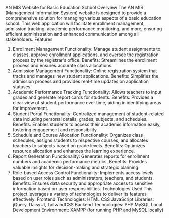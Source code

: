 AN MIS Website for Basic Education School
Overview
The AN MIS (Management Information System) website is designed to provide a comprehensive solution for managing various aspects of a basic education school. This web application will facilitate enrollment management, admission tracking, academic performance monitoring, and more, ensuring efficient administration and enhanced communication among all stakeholders.
Features
1. Enrollment Management
Functionality: Manage student assignments to classes, approve enrollment applications, and oversee the registration process by the registrar's office.
Benefits: Streamlines the enrollment process and ensures accurate class allocations.
2. Admission Management
Functionality: Online registration system that tracks and manages new student applications.
Benefits: Simplifies the admission process and provides real-time updates on application statuses.
3. Academic Performance Tracking
Functionality: Allows teachers to input grades and generate report cards for students.
Benefits: Provides a clear view of student performance over time, aiding in identifying areas for improvement.
4. Student Portal
Functionality: Centralized management of student-related data including personal details, grades, subjects, and schedules.
Benefits: Enables students to access their academic information easily, fostering engagement and responsibility.
5. Schedule and Course Allocation
Functionality: Organizes class schedules, assigns students to respective courses, and allocates teachers to subjects based on grade levels.
Benefits: Optimizes resource allocation and enhances the learning experience.
6. Report Generation
Functionality: Generates reports for enrollment numbers and academic performance metrics.
Benefits: Provides valuable insights for decision-making and strategic planning.
7. Role-based Access Control
Functionality: Implements access levels based on user roles such as administrators, teachers, and students.
Benefits: Ensures data security and appropriate access to sensitive information based on user responsibilities.
Technologies Used
This project leverages a variety of technologies to deliver its features effectively:
Frontend Technologies:
HTML
CSS
JavaScript
Libraries: jQuery, DaisyUI, TailwindCSS
Backend Technologies:
PHP
MySQL
Local Development Environment:
XAMPP (for running PHP and MySQL locally)


